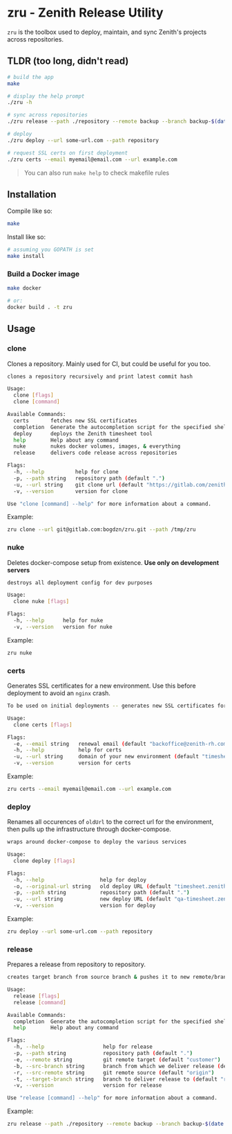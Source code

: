 # zru - Zenith Release Utility

`zru` is the toolbox used to deploy, maintain, and sync Zenith's projects across repositories.

## TLDR (too long, didn't read)

```bash
# build the app
make

# display the help prompt
./zru -h

# sync across repositories
./zru release --path ./repository --remote backup --branch backup-$(date +%s) --src-branch develop

# deploy
./zru deploy --url some-url.com --path repository

# request SSL certs on first deployment
./zru certs --email myemail@email.com --url example.com
```

> You can also run `make help` to check makefile rules

## Installation

Compile like so:

```bash
make
```

Install like so:
```bash
# assuming you GOPATH is set
make install
```

### Build a Docker image

```bash
make docker

# or:
docker build . -t zru
```

## Usage

### clone

Clones a repository. Mainly used for CI, but could be useful for you too.

```bash
clones a repository recursively and print latest commit hash

Usage:
  clone [flags]
  clone [command]

Available Commands:
  certs       fetches new SSL certificates
  completion  Generate the autocompletion script for the specified shell
  deploy      deploys the Zenith timesheet tool
  help        Help about any command
  nuke        nukes docker volumes, images, & everything
  release     delivers code release across repositories

Flags:
  -h, --help          help for clone
  -p, --path string   repository path (default ".")
  -u, --url string    git clone url (default "https://gitlab.com/zenith-hr/TIMESHEET.git")
  -v, --version       version for clone

Use "clone [command] --help" for more information about a command.
```

Example:
```bash
zru clone --url git@gitlab.com:bogdzn/zru.git --path /tmp/zru
```

### nuke

Deletes docker-compose setup from existence. **Use only on development servers**

```bash
destroys all deployment config for dev purposes

Usage:
  clone nuke [flags]

Flags:
  -h, --help      help for nuke
  -v, --version   version for nuke
```

Example:
```bash
zru nuke
```

### certs

Generates SSL certificates for a new environment. Use this before deployment to avoid an `nginx` crash.

```bash
To be used on initial deployments -- generates new SSL certificates for your new env

Usage:
  clone certs [flags]

Flags:
  -e, --email string   renewal email (default "backoffice@zenith-rh.com")
  -h, --help           help for certs
  -u, --url string     domain of your new environment (default "timesheet.zenith-rh.com")
  -v, --version        version for certs
```

Example:
```bash
zru certs --email myemail@email.com --url example.com
```

### deploy

Renames all occurences of `oldUrl` to the correct url for the environment, then pulls up the infrastructure through docker-compose.

```bash
wraps around docker-compose to deploy the various services

Usage:
  clone deploy [flags]

Flags:
  -h, --help                  help for deploy
  -o, --original-url string   old deploy URL (default "timesheet.zenith-rh.com")
  -p, --path string           repository path (default ".")
  -u, --url string            new deploy URL (default "qa-timesheet.zenith-rh.com")
  -v, --version               version for deploy
```

Example:
```bash
zru deploy --url some-url.com --path repository
```

### release

Prepares a release from repository to repository.

```bash
creates target branch from source branch & pushes it to new remote/branch for software releases

Usage:
  release [flags]
  release [command]

Available Commands:
  completion  Generate the autocompletion script for the specified shell
  help        Help about any command

Flags:
  -h, --help                   help for release
  -p, --path string            repository path (default ".")
  -e, --remote string          git remote target (default "customer")
  -b, --src-branch string      branch from which we deliver release (default "master")
  -r, --src-remote string      git remote source (default "origin")
  -t, --target-branch string   branch to deliver release to (default "release")
  -v, --version                version for release

Use "release [command] --help" for more information about a command.
```

Example:
```bash
zru release --path ./repository --remote backup --branch backup-$(date +%s) --src-branch develop
```
